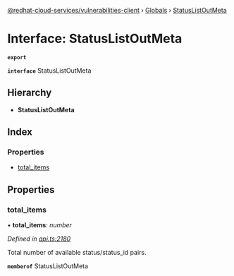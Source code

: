 [@redhat-cloud-services/vulnerabilities-client](../README.md) › [Globals](../globals.md) › [StatusListOutMeta](statuslistoutmeta.md)

# Interface: StatusListOutMeta

**`export`** 

**`interface`** StatusListOutMeta

## Hierarchy

* **StatusListOutMeta**

## Index

### Properties

* [total_items](statuslistoutmeta.md#total_items)

## Properties

###  total_items

• **total_items**: *number*

*Defined in [api.ts:2180](https://github.com/RedHatInsights/javascript-clients/blob/master/packages/vulnerabilities/api.ts#L2180)*

Total number of available status/status_id pairs.

**`memberof`** StatusListOutMeta
